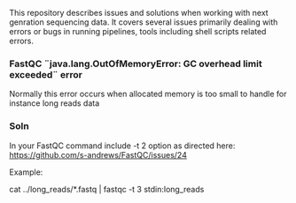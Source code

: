 This repository describes issues and solutions when working with next genration sequencing data. It covers several issues primarily dealing with errors or bugs in running pipelines, tools including shell scripts related errors.

### FastQC ¨java.lang.OutOfMemoryError: GC overhead limit exceeded¨ error
Normally this error occurs when allocated memory is too small to handle for instance long reads data

### Soln
In your FastQC command include -t 2 option as directed here: https://github.com/s-andrews/FastQC/issues/24

Example:

cat ../long_reads/*.fastq | fastqc -t 3 stdin:long_reads


